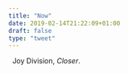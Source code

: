```yaml
---
title: "Now"
date: 2019-02-14T21:22:09+01:00
draft: false
type: "tweet"
---
```

<a href="https://itunes.apple.com/fr/album/closer-collectors-edition/266610001" type="application/rss+xml" class="iconfont icon-music" title="rss"></a> &nbsp; Joy Division, *Closer*.

